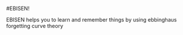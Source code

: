 #EBISEN!

EBISEN helps you to learn and remember things by using ebbinghaus forgetting curve theory

